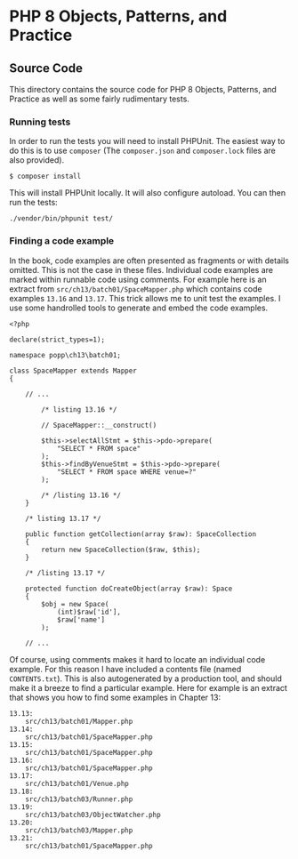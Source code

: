 # PHP 8 Objects, Patterns, and Practice

## Source Code

This directory contains the source code for PHP 8 Objects, Patterns, and Practice as well as some fairly rudimentary tests.

### Running tests

In order to run the tests you will need to install PHPUnit. The easiest way to do this is to use `composer` (The `composer.json` and `composer.lock` files are also provided).

```
$ composer install
```

This will install PHPUnit locally. It will also configure autoload. You can then run the tests:

```
./vendor/bin/phpunit test/
```

### Finding a code example

In the book, code examples are often presented as fragments or with details omitted. This is not the case in these files. Individual code examples are marked within runnable code using comments. For example here is an extract from `src/ch13/batch01/SpaceMapper.php` which contains code examples `13.16` and `13.17`. This trick allows me to unit test the examples. I use some handrolled tools to generate and embed the code examples.

```
<?php

declare(strict_types=1);

namespace popp\ch13\batch01;

class SpaceMapper extends Mapper
{

    // ...

        /* listing 13.16 */

        // SpaceMapper::__construct()

        $this->selectAllStmt = $this->pdo->prepare(
            "SELECT * FROM space"
        );
        $this->findByVenueStmt = $this->pdo->prepare(
            "SELECT * FROM space WHERE venue=?"
        );
        
        /* /listing 13.16 */
    }

    /* listing 13.17 */

    public function getCollection(array $raw): SpaceCollection
    {
        return new SpaceCollection($raw, $this);
    }
    
    /* /listing 13.17 */

    protected function doCreateObject(array $raw): Space
    {
        $obj = new Space(
            (int)$raw['id'],
            $raw['name']
        );

    // ...
```

Of course, using comments makes it hard to locate an individual code example. For this reason I have included a contents file (named `CONTENTS.txt`). This is also autogenerated by a production tool, and should make it a breeze to find a particular example. Here for example is an extract that shows you how to find some examples in Chapter 13:

```
13.13: 
    src/ch13/batch01/Mapper.php
13.14: 
    src/ch13/batch01/SpaceMapper.php
13.15: 
    src/ch13/batch01/SpaceMapper.php
13.16: 
    src/ch13/batch01/SpaceMapper.php
13.17: 
    src/ch13/batch01/Venue.php
13.18: 
    src/ch13/batch03/Runner.php
13.19: 
    src/ch13/batch03/ObjectWatcher.php
13.20: 
    src/ch13/batch03/Mapper.php
13.21: 
    src/ch13/batch01/SpaceMapper.php
```
